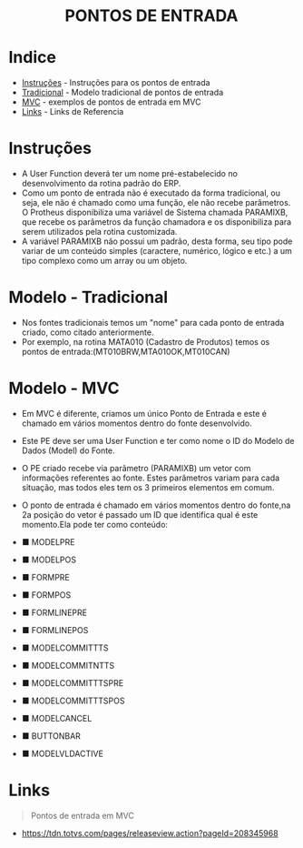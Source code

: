 <h1 align="center">
    PONTOS DE ENTRADA
</h1>

# Indice

* [Instruções](#Instruções) - Instruções para os pontos de entrada
* [Tradicional](#Tradicional) - Modelo tradicional de pontos de entrada
* [MVC](#MVC) - exemplos de pontos de entrada em MVC
* [Links](#Links) - Links de Referencia 

# Instruções

- A User Function deverá ter um nome pré-estabelecido no desenvolvimento da rotina padrão do ERP. 
- Como um ponto de entrada não é executado da forma tradicional, ou seja, ele não é chamado como uma função, ele não recebe parâmetros. O Protheus disponibiliza uma variável de Sistema chamada PARAMIXB, que recebe os parâmetros da função chamadora e os disponibiliza para serem utilizados pela rotina customizada.
- A variável PARAMIXB não possui um padrão, desta forma, seu tipo pode variar de um conteúdo simples (caractere, numérico, lógico e etc.) a um tipo complexo como um array ou um objeto.


# Modelo - Tradicional

- Nos fontes tradicionais temos um "nome" para cada ponto de entrada criado, como citado anteriormente.
- Por exemplo, na rotina MATA010 (Cadastro de Produtos) temos os pontos de entrada:(MT010BRW,MTA010OK,MT010CAN)

# Modelo - MVC

- Em MVC é diferente, criamos um único Ponto de Entrada e este é chamado em vários momentos dentro do fonte desenvolvido.
- Este PE deve ser uma User Function e ter como nome o ID do Modelo de Dados (Model) do Fonte.
- O PE criado recebe via parâmetro (PARAMIXB) um vetor com informações referentes ao fonte. Estes parâmetros variam para cada situação, mas todos eles tem os 3 primeiros elementos em comum.
- O ponto de entrada é chamado em vários momentos dentro do fonte,na 2a posição do vetor é passado um ID que identifica qual é este momento.Ela pode ter como conteúdo:

- ■ MODELPRE 
- ■ MODELPOS 
- ■ FORMPRE 
- ■ FORMPOS 
- ■ FORMLINEPRE 
- ■ FORMLINEPOS 
- ■ MODELCOMMITTTS 
- ■ MODELCOMMITNTTS 
- ■ MODELCOMMITTTSPRE 
- ■ MODELCOMMITTTSPOS 
- ■ MODELCANCEL 
- ■ BUTTONBAR 
- ■ MODELVLDACTIVE

# Links

> Pontos de entrada em MVC
- https://tdn.totvs.com/pages/releaseview.action?pageId=208345968
    
            
